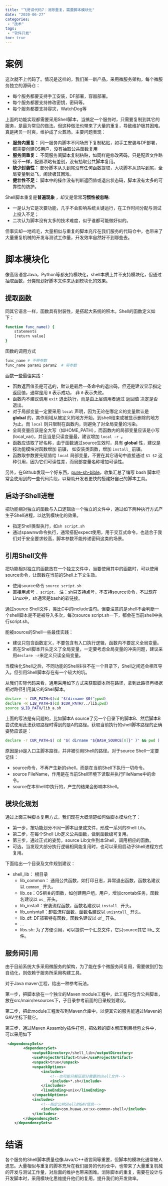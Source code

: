 ```yaml
---
title: "飞哥讲代码7：消除重复，需要脚本模块化"
date: "2020-06-27"
categories:
 - "技术"
tags:
 - "软件开发"
toc: true
---
```


# 案例

这次就不上代码了。情况是这样的，我们某一新产品，采用微服务架构，每个微服务独立的源码仓：

 - 每个服务都要支持手工安装，DF部署，容器部署。
 - 每个服务都要支持修改密钥，密码等。
 - 每个服务都要支持容灾，WatchDog等

上面的功能实现都需要采用Shell脚本，当搞定一个服务时，只需要复制到其它的服务，是最为常见的做法。但这种做法也带来了大量的重复，导致维护极其困难。真是拷贝一时爽，维护成了火葬场。主要问题表现：

 - **服务内重复：** 同一服务内脚本不同场景下复制粘贴，如手工安装与DF部署，都需要创建OS用户，没有抽取公共函数复用
 - **服务间重复：** 不同服务间脚本复制粘贴，如同样是修改密码，只是配置文件路径不一样，配置项略有差别，没有抽取公共脚本复用。
 - **缺少封装性：** 部分脚本从头到尾没有任何函数提取，大块脚本从顶写到尾，全局变量到处飞，阅读极其困难。
 - **健壮性不足：** 脚本中的操作没有判断返回值或退出状态码，脚本没有太多的可靠性的防护。

<!--more-->

Shell脚本重复是**普遍现象** ，却又是常常**习惯性被忽略**:

 - 一是认为它是次要功能，几乎不会影响系统关键运行，在工作时间分配与测试上投入不足；
 - 二次认为脚本没有太多的技术难度，似乎谁都可能做好似的。

但事实却一地鸡毛，大量相似与重复的脚本充斥在我们服务的代码仓中，也带来了大量重复机械的开发与测试工作量，开发效率自然好不到哪些去。

# 脚本模块化

像高级语言Java，Python等都支持模块化，shell本质上并不支持模块化，但通过抽取函数，分类规划好脚本文件来达到模块化的效果。

## 提取函数

同其它语言一样，函数具有封装性，是搭起大系统的积木。Shell的函数定义如下：

```sh
function func_name() {
    statements
    [return value]
}
```

函数的调用方式

```sh
func_name # 不带参数
func_name param1 param2  # 带参数
```

函数一些最佳实践：

 - 函数返回值虽是可选的，默认是最后一条命令的退出码，但还是建议显示指定返回值，通常是用 `0` 表示成功， 非 `0` 表示失败。
 - 函数内不建议调用 `exit` 退出执行，而是由上层调用者通过 返回值 决定是否 退出。
 - 对于局部变量一定要采用 `local` 声明，因为无论在哪定义的变量默认是 **global** 的，其作用域从被定义的地方开始，到shell结束或被显示删除的地方为止。而 `local` 则只限制在函数内，则避免了对全局变量的污染。
 - 全局变量应该是全大写（如HOME_PATH），而函数内的局部变量应该是小写(local_var)，并且当是只读变量最，建议增加 `local -r `。
 - 函数应该取了好名称，由于函数通过source生效时，具有 **global** 性，建议是按功能模块对函数增加 前辍， 如安装类函数，增加 `install_` 前辍。
 - 函数取参数要先赋值给 `local` 局部变量，不要在其它语句中直接通过 `$1 $2` 这种引用，因为它们可读性差，而局部变量名称增加可读性。
  
另外，在Github发现一个好东西，[pure-sh-bible](https://github.com/dylanaraps/pure-sh-bible)，收集汇总了编写 bash 脚本经常会使用到的一些代码片段，以帮助开发者更快的搭建好自己的脚本工具。

## 启动子Shell进程

把功能相对独立的函数与入口逻辑放一个独立的文件中，通过如下两种执行方式产生子Shell进程，以达到模块化的效果。

 - 指定Shell类型执行，如`sh script.sh`
 - 通过spawnw命令执行，通常搭配expect使用，用于交互式命令，也适合于我们对于安全要求较高，脚本参数不能传递密码这类的场景。

## 引用Shell文件

把功能相对独立的函数放在一个独立文件中，当要使用其中的函数时，可以使用source命令，让函数在当前的Shell上下文生效。

 - 使用source命令 `source script.sh`
 - 直接用点号 `. script`， 注：sh只支持点号，不支持source命令，不过现在Linux中，sh通常是bash的软链接。

通过source Shell文件，类比C中的include语句。但要注意的是shell不会判断一个shell脚本是不是被导入多次，每次source script.sh一下，都会在当前shell中执行script.sh。

能被source的Shell一些最佳实践：

 - 建议只包含函数定义，不要包含有入口执行逻辑，函数内不要定义全局变量。
 - 若在Shell脚本开头定义了全局变量，一定要考虑全局变量的冲突问题，建议采用`declare -r`来定义只读全局变量。
  
当模块化Shell之后，不同功能的Shell往往不在一个目录下，Shell之间还会相互导入。但引用Shell脚本存在有一个较大的坑。

从我们实际代码来看，通用采用如下方式来获取脚本所在路径，拿到此路径再根据相对路径引用其它的Shell脚本。

```sh
declare -r CUR_PATH=$(cd "$(dirname $0)";pwd)
declare -R LIB_PATH=$(cd $CUR_PATH/../lib;pwd)
source $LIB_PATH/lib_a.sh
```

上面的写法是有问题的，比如脚本A source了另一个目录下的脚本B、然后脚本B尝试使用此法获取路径时得到的是A的路径。获取当前执行的shell脚本路径的正确姿势应该是：

```sh
declare -r CUR_PATH=$( cd "$( dirname "${BASH_SOURCE[0]}" )" && pwd )
```

原因是`$0`是入口主脚本路径，并非被引用Shell的路径。对于source Shell一定要记住：

 - source命令，不再产生新的shell，而是在当前Shell下执行一切命令。
 - source FileName，作用是在当前Shell环境下读取并执行FileName中的命令。
 - source在本Shell中执行的，产生的结果会影响本Shell。


## 模块化规划

通过上面三种脚本复用方式，我们现在大概清楚如何做脚本模块化了：

 - 第一步，按功能划分不同一脚本目录或文件，形成一系列的Shell Lib。
 - 第二步，在每个Shell Lib定义公共函数，做到函数级可复用。
 - 第三步，通过正式的姿势，source Lib文件到本Shell，调用相应的函数。
 - 可选，当发现大部分执行逻辑相同能复用时，也可以采用启动子Shell进程方式复用。

下面给出一个目录及文件规划建议：

 - shell_lib： 根目录
   - lib_common： 通用公共函数，如打印日志，异常退出函数，函数名建议以 `common_` 开头。
   - lib_os：OS相关的函数，如创建用户组，用户，增加crontab任务，函数名建议以 `os_` 开头。
   - lib_install：安装流程函数，函数名建议以 `install_` 开头。
   - lib_unisntall：卸载流程函数，函数名建议以 `unisntall_` 开头。
   - lib_df: DF部署特有函数，函数名建议以 `df_` 开头。
   - ...
   - libs.sh: 为了方便引用，可以提供一个汇总文件，它只source其它 lib_ 文件。

## 服务间引用

由于目前系统大多采用微服务的架构，为了能在多个微服务间复用，需要做到打包自动化，则依赖于服务所采用构建工具。

对于Java maven工程，给出一种参考玩法。

第一步，把脚本放在一个独立的Maven module工程中，此工程只包含公共脚本，放在src/main/resources下，子目录参考前面的目录规划建议。

第二步，把此module工程发布到Maven仓库中，以便其它的服务能通过Maven的GAV坐标下载它。

第三步，通过Maven Assambly插件打包，把依赖的脚本解压到目标包文件中，可以采用如下


```xml
 <dependencySets>
        <dependencySet>
            <outputDirectory>/shell_lib</outputDirectory>
            <useProjectArtifact>true</useProjectArtifact>
            <unpack>true</unpack>
            <unpackOptions>
                <includes>
                    <!--也可能只解压部分需要的shell文件-->
                    <include>*.sh</include>
                </includes>
                <lineEnding>unix</lineEnding>
            </unpackOptions>
            <includes>
                <!--指定公共Shell的GAV信息-->
                <include>com.huawe.xx:xx-common-shell</include>
            </includes>
        </dependencySet>
    </dependencySets>
```

# 结语

各个服务的Shell脚本质量也像Java/C++语言同等重要，但脚本的模块化通常被人遗忘。大量相似与重复的脚本充斥在我们服务的代码仓中，也带来了大量重复机械的开发与测试工作量，对后面的维护也带来困难。消除脚本的重复，需要在设计与开发脚本时，采用模块化思维提升他们的复用，提升我们的开发效率。
